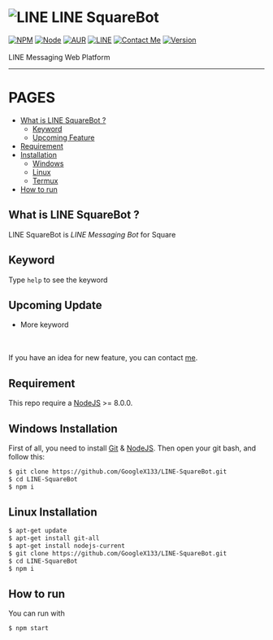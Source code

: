 # ![LINE](https://github.com/GoogleX133/LINE-WebChat/blob/master/public/images/small.png) LINE SquareBot
[![NPM](https://img.shields.io/badge/npm-%3E=%205.5.0-blue.svg)](https://nodejs.org/) [![Node](https://img.shields.io/badge/node-%3E=%208.0.0-brightgreen.svg)](https://nodejs.org/) [![AUR](https://img.shields.io/aur/license/yaourt.svg)](https://github.com/GoogleX133/LINE-SquareBot/blob/master/LICENSE) [![LINE](https://img.shields.io/badge/line-%207.18-brightgreen.svg)](http://line.me/) [![Contact Me](https://img.shields.io/badge/chat-on%20line-1bacbc.svg)](http://line.me/ti/p/MB6mnZWbu_) [![Version](https://img.shields.io/badge/alpha-2.0-red.svg)](https://github.com/GoogleX133/LINE-SquareBot)<br><br>
LINE Messaging Web Platform

----

PAGES
=====

- [What is LINE SquareBot ?](#what-is-line-squarebot-)
    - [Keyword](#keyword)
    - [Upcoming Feature](#upcoming-update)
- [Requirement](#requirement)
- [Installation](#)
    - [Windows](#windows-installation)
    - [Linux](#linux-installation)
    - [Termux](#linux-installation)
- [How to run](#how-to-run)


## What is LINE SquareBot ?

LINE SquareBot is *LINE Messaging Bot* for Square

## Keyword

Type `help` to see the keyword

## Upcoming Update

- More keyword

<br><br>
If you have an idea for new feature, you can contact [me](http://line.me/ti/p/MB6mnZWbu_).

## Requirement

This repo require a [NodeJS](https://nodejs.org/) >= 8.0.0.

## Windows Installation

First of all, you need to install [Git](https://git-scm.com/download/win) & [NodeJS](https://nodejs.org/). Then open your git bash, and follow this:<br>
```sh
$ git clone https://github.com/GoogleX133/LINE-SquareBot.git
$ cd LINE-SquareBot
$ npm i
```

## Linux Installation

```sh
$ apt-get update
$ apt-get install git-all
$ apt-get install nodejs-current
$ git clone https://github.com/GoogleX133/LINE-SquareBot.git
$ cd LINE-SquareBot
$ npm i
```

## How to run

You can run with<br>
```sh
$ npm start
```
